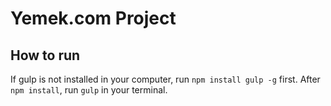 # Yemek.com Project

## How to run
If gulp is not installed in your computer, run `npm install gulp -g` first.
After `npm install`, run `gulp` in your terminal.
